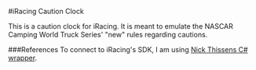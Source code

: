 #iRacing Caution Clock

This is a caution clock for iRacing. It is meant to emulate the NASCAR Camping World Truck Series' "new" rules regarding cautions.

###References
To connect to iRacing's SDK, I am using [Nick Thissens C# wrapper](https://github.com/NickThissen/iRacingSdkWrapper).

